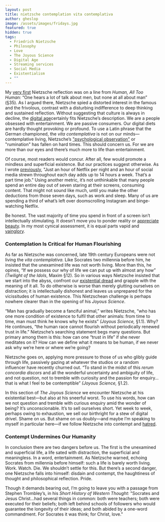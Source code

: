 ```yaml
---
layout: post
title: nietzsche contemplation vita contemplativa
author: gheslop
image: /assets/images/fridays.jpg
featured: true
hidden: true
tags:
  - Friedrich Nietzsche
  - Philosophy
  - Love
  - The Joyous Science
  - Digital Age
  - Streaming services
  - Social Media
  - Existentialism
  - ""
---
```

My [very first](https://rekindle.co.za/content/2020-07-03-nietzsche) Nietzsche reflection was on a line from *Human, All Too Human:* “One hears a lot of talk about men, but none at all about man” (§35). As I argued there, Nietzsche spied a distorted interest in the famous and the frivolous, contrast with a disturbing indifference to deep thinking and sustained reflection. Without suggesting that culture is always in decline, the [digital age](https://rekindle.co.za/content/2023-03-17-doodle-our-digital-age-isn-t-the-golden-age)certainly fits Nietzsche’s description. We are a people obsessed with entertainment. We are passive consumers. Our digital diets are hardly thought provoking or profound. To use a Latin phrase that the German championed, the *vita contemplativa* is not on our minds—contemplative living, Nietzsche’s ["psychological observation"](https://rekindle.co.za/content/2025-06-20-no-more-fridays-with-fred) or "rumination" has fallen on hard times. This should concern us. For we are more than our eyes and there’s much more to life than entertainment.

Of course, most readers would concur. After all, few would promote a mindless and superficial existence. But our practices suggest otherwise. As I wrote [previously](https://rekindle.co.za/content/2021-06-02-wendell-berry-consumerism), "Just an hour of Netflix per night and an hour of social media strewn throughout each day adds up to 14 hours a week. That’s a part time job." Using another metric, it’s not unthinkable that many people spend an entire day out of seven staring at their screens, consuming content. That might not sound like much, until you make the other deductions from those seven days, such as work and sleep. Many of us are spending a third of what’s left over doomscrolling Instagram and binge-watching Netflix.

Be honest. The vast majority of time you spend in front of a screen isn’t intellectually stimulating. It doesn’t move you to ponder reality or [appreciate beauty](https://rekindle.co.za/content/2025-08-28-the-goldfinch-social-media-beauty). In my most cynical assessment, it is equal parts vapid and [vainglory](https://rekindle.co.za/content/2021-11-29-tyler-durden-social-media-mental-health).

### Contemplation Is Critical for Human Flourishing

As far as Nietzsche was concerned, late 19th century Europeans were not living the *vita contemplativa.* Like Socrates two millennia before him, he insisted that the unexamined life was not worth living. More than this, he opines, “If we possess our why of life we can put up with almost any how” *(Twilight of the Idols*, Maxim §12). So in various ways Nietzsche insisted that we start into the abyss, confront our [existential dread](https://rekindle.co.za/content/2024-04-18-death) and grapple with the meaning of it all. To do otherwise is worse than merely glutting ourselves on distraction; it is intellectually dishonest and leaves us unprepared for the vicissitudes of human existence. This Nietzschean challenge is perhaps nowhere clearer than in the opening of his *Joyous Science*.

“Man has gradually become a fanciful animal,” writes Nietzsche, “who has one more condition of existence to fulfil that other animals: from time to time, man must think he knows why he exists” *(Joyous Science,* §1.1). Why? He continues, “the human race cannot flourish without periodically renewed trust in life.” Nietzsche’s searching statement begs many questions. But primary among them is this: how can one “trust in life” if she never meditates on it? How can we define what it means to be human, if we never ask why we’re here or where we’re going?

Nietzsche goes on, applying more pressure to those of us who glibly guide through life, passively gazing at whatever the studios or a random influencer have recently churned out. “To stand in the midst of this *rerum concordia discors* and all the wonderful uncertainty and ambiguity of life, and not question, not to tremble with curiosity and the passion for enquiry…that is what I feel to be contemptible” *(Joyous Science,* §1.2).

In this section of *The Joyous Science* we encounter Nietzsche at his existential best—but also at his sneerful worst. To use his words, how can we not question and tremble with curious enquiry amid the wonder of being? It’s unconscionable. It’s to sell ourselves short. Yet week to week, perhaps owing to exhaustion, we sell our birthright for a stew of digital drivel. Shame on us. But shame on us doubly—and maybe I’m speaking to myself in particular here—if we follow Nietzsche into contempt and [hatred](https://rekindle.co.za/content/2020-07-31-fridays-with-fred).

### Contempt Undermines Our Humanity

In conclusion there are two dangers before us. The first is the unexamined and superficial life, a life sated with distraction, the superficial and meaningless. In a word, entertainment. As Nietzsche warned, echoing Socrates from millennia before himself: such a life is barely worth living. Work. Watch. Die. We shouldn’t settle for this. But there’s a second danger, one Nietzsche falls into himself: disdain and contempt, the haughtiness of thought and philosophical reflection. Pride.

Though it demands bearing out, I’m going to leave you with a passage from Stephen Trombley’s, in his *Short History of Western Thought:* "Socrates and Jesus Christ…had several things in common: both were teachers; both were executed for their beliefs; both left behind schools of followers who would guarantee the longevity of their ideas; and both abided by a one-word commandment. For Socrates it was think; for Christ, love."